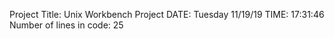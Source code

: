 Project Title: Unix Workbench Project
DATE: Tuesday 11/19/19	 TIME: 17:31:46
Number of lines in code:
25
